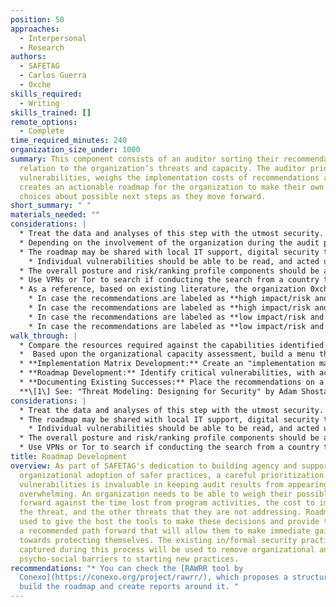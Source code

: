 ```yaml
---
position: 50
approaches:
  - Interpersonal
  - Research
authors:
  - SAFETAG
  - Carlos Guerra
  - 0xche
skills_required:
  - Writing
skills_trained: []
remote_options:
  - Complete
time_required_minutes: 240
organization_size_under: 1000
summary: This component consists of an auditor sorting their recommendations in
  relation to the organization’s threats and capacity. The auditor prioritizes
  vulnerabilities, weighs the implementation costs of recommendations and then
  creates an actionable roadmap for the organization to make their own informed
  choices about possible next steps as they move forward.
short_summary: " "
materials_needed: ""
considerations: |
  * Treat the data and analyses of this step with the utmost security.
  * Depending on the involvement of the organization during the audit process, they might have shared priorities and aspirations in terms of security. Please have those in mind while building the roadmap, a roadmap and report that aligns well with the plans and expectations from the organization has a better chance of being followed and implemented.
  * The roadmap may be shared with local IT support, digital security trainers, possible funders, or other consultants in part, or in full. Consider the content in light of this.
    * Individual vulnerabilities should be able to be read, and acted upon, independently from the rest of the report so that the organization can easily provide only the required information for follow-up work.
  * The overall posture and risk/ranking profile components should be able to be read independent from the risk model and be free of any specific vulnerabilities to allow the organization to easily provide trusted invested parties with an overview of the results/need without exposing any specific vulnerabilities.
  * Use VPNs or Tor to search if conducting the search from a country that is highly competitive with the organization’s country or is known to surveil.
  * As a reference, based on existing literature, the organization 0xche proposes (and then adapted to the SAFETAG context by the authors of this activity) a way to understand what kind of roadmap/report the auditor should build in terms of tone, narrative, and technical depth. First, the auditor organizes the recommendations that are going to be proposed in 1- level of impact/risk and 2- urgency to implement them, and depending on potential trends, the auditor will have better guidance to continue with the process:
    * In case the recommendations are labeled as **high impact/risk and high urgency**: The product would be a **remediation report**, which is usually consumed by Incident Response teams to address known harmful vulnerabilities. Hopefully, these recommendations were shared already in the Debrief activity, so the organization can implement the recommendations while the implementation roadmap and the report are being built.
    * In case the recommendations are labeled as **high impact/risk and low urgency**: The product would be a **strategic report**, which is usually consumed by the organization’s directors and other high-level decision-making staff, because carrying out the recommendations usually requires considerable financial resources, managerial buy-in, and implementation continuity.
    * In case the recommendations are labeled as **low impact/risk and high urgency**: The product would be a **tactical report**, which is usually consumed by operations staff and Sysadmins to solve specific issues with day-to-day operative processes and used technology.
    * In case the recommendations are labeled as **low impact/risk and low urgency**: The product would be an **operational report**, which is usually consumed by security management and is usually focused on creating policies addressing security issues, which require a considerable amount of time and organizational buy in to build, implement, and maintain.
walk_through: |
  * Compare the resources required against the capabilities identified in the risk modeling activities and the contextual research you completed.
  *  Based upon the organizational capacity assessment, build a menu that builds upon the organizational strengths to create a path forward that provides achievable outcomes, maintains agency, and steps towards long-term difficult outcomes with high reward for the host.
  * **Implementation Matrix Development:** Create an "implementation matrix." with the urgency of the threat addressed balanced by the difficulty of implementation given available organizational capacity for the recommendations.
  * **Roadmap Development:** Identify critical vulnerabilities, with achievable recommendations that fit into threat narratives that you heard from staff during the audit to create a remediation roadmap for addressing the threats faced by the organization. Include a short description of why each recommendation (and corresponding threat) was ranked with the urgency it was assigned.
  * **Documenting Existing Successes:** Place the recommendations on a timeline that includes the existing practices of the organization to show that the remediation process is a continuation of the hosts existing in/formal security practices. [\[1\]](https://safetag.org/activities/roadmap\_development\#footnotes)
  **\[1\] See: "Threat Modeling: Designing for Security" by Adam Shostack, p. 298\.**
considerations: |
  * Treat the data and analyses of this step with the utmost security.
  * The roadmap may be shared with local IT support, digital security trainers, possible funders, or other consultants in part, or in full. Consider the content in light of this.
    * Individual vulnerabilities should be able to be read, and acted upon, independently from the rest of the report so that the organization can easily provide only the required information for follow up work.
  * The overall posture and risk/ranking profile components should be able to be read independent from the risk model and be free of any specific vulnerabilities to allow the organization to easily provide trusted invested parties with an overview of the results/need without exposing any specific vulnerabilities.
  * Use VPNs or Tor to search if conducting the search from a country that is highly competitive with the organization’s country, or is known to surveil.
title: Roadmap Development
overview: As part of SAFETAG's dedication to building agency and supporting
  organizational adoption of safer practices, a careful prioritization of
  vulnerabilities is invaluable in keeping audit results from appearing
  overwhelming. An organization needs to be able to weigh their possible paths
  forward against the time lost from program activities, the cost to implement
  the threat, and the other threats that they are not addressing. Roadmapping is
  used to give the host the tools to make these decisions and provide them with
  a recommended path forward that will allow them to make immediate gains
  towards protecting themselves. The existing in/formal security practices
  captured during this process will be used to remove organizational and
  psycho-social barriers to starting new practices.
recommendations: "* You can check the [RAWRR tool by
  Conexo](https://conexo.org/project/rawrr/), which proposes a structure to
  build the roadmap and create reports around it. "
---
```

